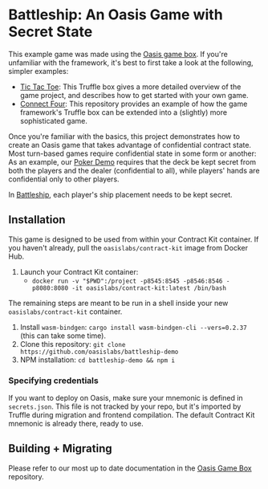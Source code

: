 # Battleship: An Oasis Game with Secret State
This example game was made using the [Oasis game box](https://github.com/oasis-game-framework/game-box). If you're unfamiliar with the framework, it's best to first take a look at the following, simpler examples:
* [Tic Tac Toe](https://github.com/oasislabs/game-box): This Truffle box gives a more detailed overview of the game project, and describes how to get started with your own game.
* [Connect Four](https://github.com/oasislabs/connect-four-demo): This repository provides an example of how the game framework's Truffle box can be extended into a (slightly) more sophisticated game.

Once you're familiar with the basics, this project demonstrates how to create an Oasis game that takes advantage of confidential contract state. Most turn-based games require confidential state in some form or another: As an example, our [Poker Demo](https://github.com/oasislabs/poker-demo) requires that the deck be kept secret from both the players and the dealer (confidential to all), while players' hands are confidential only to other players.

In [Battleship](https://en.wikipedia.org/wiki/Battleship_(game)), each player's ship placement needs to be kept secret.

## Installation
This game is designed to be used from within your Contract Kit container. If you haven't already, pull the `oasislabs/contract-kit` image from Docker Hub.

1. Launch your Contract Kit container: 
   * `docker run -v "$PWD":/project -p8545:8545 -p8546:8546 -p8080:8080 -it oasislabs/contract-kit:latest /bin/bash`
   
The remaining steps are meant to be run in a shell inside your new `oasislabs/contract-kit` container.
1. Install `wasm-bindgen`: `cargo install wasm-bindgen-cli --vers=0.2.37` (this can take some time).
2. Clone this repository: `git clone https://github.com/oasislabs/battleship-demo`
3. NPM installation: `cd battleship-demo && npm i`

### Specifying credentials
If you want to deploy on Oasis, make sure your mnemonic is defined in `secrets.json`. This file is not tracked by your repo, but it's imported by Truffle during migration and frontend compilation. The default Contract Kit mnemonic is already there, ready to use.

## Building + Migrating

Please refer to our most up to date documentation in the [Oasis Game Box](https://github.com/oasislabs/game-box#building--migrating) repository. 
